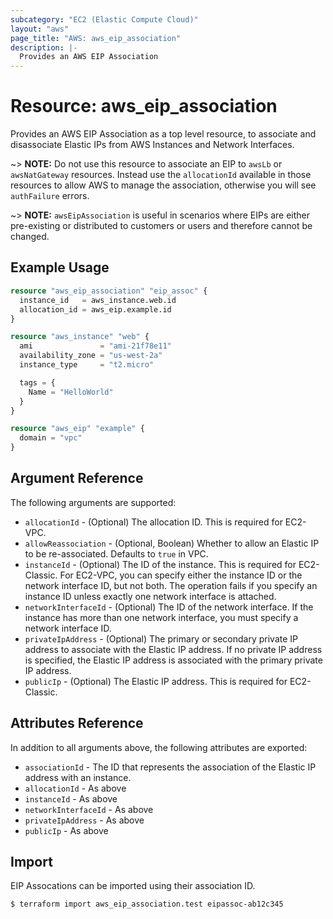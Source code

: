 ```yaml
---
subcategory: "EC2 (Elastic Compute Cloud)"
layout: "aws"
page_title: "AWS: aws_eip_association"
description: |-
  Provides an AWS EIP Association
---
```


# Resource: aws_eip_association

Provides an AWS EIP Association as a top level resource, to associate and
disassociate Elastic IPs from AWS Instances and Network Interfaces.

~> **NOTE:** Do not use this resource to associate an EIP to `awsLb` or `awsNatGateway` resources. Instead use the `allocationId` available in those resources to allow AWS to manage the association, otherwise you will see `authFailure` errors.

~> **NOTE:** `awsEipAssociation` is useful in scenarios where EIPs are either
pre-existing or distributed to customers or users and therefore cannot be changed.

## Example Usage

```terraform
resource "aws_eip_association" "eip_assoc" {
  instance_id   = aws_instance.web.id
  allocation_id = aws_eip.example.id
}

resource "aws_instance" "web" {
  ami               = "ami-21f78e11"
  availability_zone = "us-west-2a"
  instance_type     = "t2.micro"

  tags = {
    Name = "HelloWorld"
  }
}

resource "aws_eip" "example" {
  domain = "vpc"
}
```

## Argument Reference

The following arguments are supported:

* `allocationId` - (Optional) The allocation ID. This is required for EC2-VPC.
* `allowReassociation` - (Optional, Boolean) Whether to allow an Elastic IP to
be re-associated. Defaults to `true` in VPC.
* `instanceId` - (Optional) The ID of the instance. This is required for
EC2-Classic. For EC2-VPC, you can specify either the instance ID or the
network interface ID, but not both. The operation fails if you specify an
instance ID unless exactly one network interface is attached.
* `networkInterfaceId` - (Optional) The ID of the network interface. If the
instance has more than one network interface, you must specify a network
interface ID.
* `privateIpAddress` - (Optional) The primary or secondary private IP address
to associate with the Elastic IP address. If no private IP address is
specified, the Elastic IP address is associated with the primary private IP
address.
* `publicIp` - (Optional) The Elastic IP address. This is required for EC2-Classic.

## Attributes Reference

In addition to all arguments above, the following attributes are exported:

* `associationId` - The ID that represents the association of the Elastic IP
address with an instance.
* `allocationId` - As above
* `instanceId` - As above
* `networkInterfaceId` - As above
* `privateIpAddress` - As above
* `publicIp` - As above

## Import

EIP Assocations can be imported using their association ID.

```
$ terraform import aws_eip_association.test eipassoc-ab12c345
```

<!-- cache-key: cdktf-0.17.0-pre.15 input-e328a42eac021a3d758783a88e8352a34ef10a0d81ac2e5add56db0ad6386fad -->